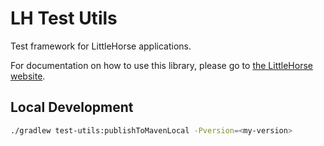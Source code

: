 # LH Test Utils

Test framework for LittleHorse applications.

For documentation on how to use this library, please go to [the LittleHorse website](https://littlehorse.dev).

## Local Development

```bash
./gradlew test-utils:publishToMavenLocal -Pversion=<my-version>
```

